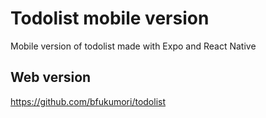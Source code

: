 # Todolist mobile version

Mobile version of todolist made with Expo and React Native

## Web version

https://github.com/bfukumori/todolist
